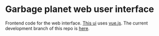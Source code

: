# Garbage planet web user interface
Frontend code for the web interface. [This ui](http://vue.garbagepla.net) uses [vue.js](http://vuejs.org/). The current development branch of this repo is [here](https://github.com/garbageplanet/web-ui/tree/master).
